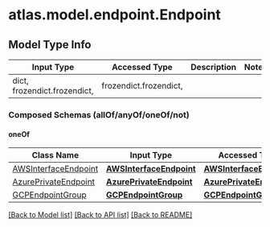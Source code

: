 # atlas.model.endpoint.Endpoint

## Model Type Info
Input Type | Accessed Type | Description | Notes
------------ | ------------- | ------------- | -------------
dict, frozendict.frozendict,  | frozendict.frozendict,  |  | 

### Composed Schemas (allOf/anyOf/oneOf/not)
#### oneOf
Class Name | Input Type | Accessed Type | Description | Notes
------------- | ------------- | ------------- | ------------- | -------------
[AWSInterfaceEndpoint](AWSInterfaceEndpoint.md) | [**AWSInterfaceEndpoint**](AWSInterfaceEndpoint.md) | [**AWSInterfaceEndpoint**](AWSInterfaceEndpoint.md) |  | 
[AzurePrivateEndpoint](AzurePrivateEndpoint.md) | [**AzurePrivateEndpoint**](AzurePrivateEndpoint.md) | [**AzurePrivateEndpoint**](AzurePrivateEndpoint.md) |  | 
[GCPEndpointGroup](GCPEndpointGroup.md) | [**GCPEndpointGroup**](GCPEndpointGroup.md) | [**GCPEndpointGroup**](GCPEndpointGroup.md) |  | 

[[Back to Model list]](../../README.md#documentation-for-models) [[Back to API list]](../../README.md#documentation-for-api-endpoints) [[Back to README]](../../README.md)


